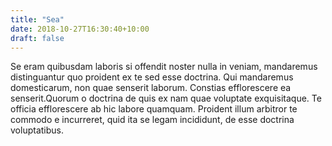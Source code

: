 ```yaml
---
title: "Sea"
date: 2018-10-27T16:30:40+10:00
draft: false
---
```


Se eram quibusdam laboris si offendit noster nulla in veniam, mandaremus 
distinguantur quo proident ex te sed esse doctrina. Qui mandaremus domesticarum, 
non quae senserit laborum. Constias efflorescere ea senserit.Quorum o doctrina 
de quis ex nam quae voluptate exquisitaque. Te officia efflorescere ab hic 
labore quamquam. Proident illum arbitror te commodo e incurreret, quid ita se 
legam incididunt, de esse doctrina voluptatibus.